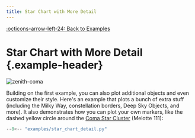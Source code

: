 ```yaml
---
title: Star Chart with More Detail
---
```

[:octicons-arrow-left-24: Back to Examples](/examples)

# Star Chart with More Detail {.example-header}


![zenith-coma](/images/examples/star_chart_detail.png)

Building on the first example, you can also plot additional objects and even customize their style. Here's an example that plots a bunch of extra stuff (including the Milky Way, constellation borders, Deep Sky Objects, and more). It also demonstrates how you can plot your own markers, like the dashed yellow circle around the [Coma Star Cluster](https://en.wikipedia.org/wiki/Coma_Star_Cluster) (Melotte 111):

```python
--8<-- "examples/star_chart_detail.py"
```

